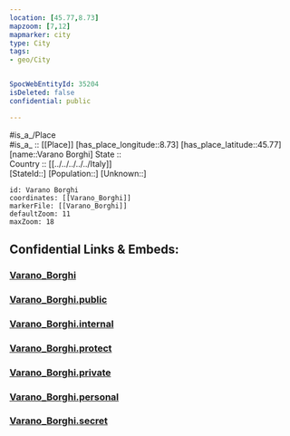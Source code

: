 ```yaml
---
location: [45.77,8.73] 
mapzoom: [7,12] 
mapmarker: city 
type: City
tags:
- geo/City


SpocWebEntityId: 35204
isDeleted: false
confidential: public

---
```

#is_a_/Place  
#is_a_ :: [[Place]] 
[has_place_longitude::8.73] 
[has_place_latitude::45.77] 
[name::Varano Borghi] 
State ::  
Country :: [[../../../../../Italy]]  
[StateId::] 
[Population::] 
[Unknown::] 


```leaflet
id: Varano Borghi
coordinates: [[Varano_Borghi]] 
markerFile: [[Varano_Borghi]] 
defaultZoom: 11 
maxZoom: 18
```


## Confidential Links & Embeds: 

### [Varano_Borghi](/_Standards/Earth/Continent/Europe/Europe~South/Italy/regions~Italy/Lombardy/Varese.Province/City/Varano_Borghi.md) 

### [Varano_Borghi.public](/_public/Earth/Continent/Europe/Europe~South/Italy/regions~Italy/Lombardy/Varese.Province/City/Varano_Borghi.public.md) 

### [Varano_Borghi.internal](/_internal/Earth/Continent/Europe/Europe~South/Italy/regions~Italy/Lombardy/Varese.Province/City/Varano_Borghi.internal.md) 

### [Varano_Borghi.protect](/_protect/Earth/Continent/Europe/Europe~South/Italy/regions~Italy/Lombardy/Varese.Province/City/Varano_Borghi.protect.md) 

### [Varano_Borghi.private](/_private/Earth/Continent/Europe/Europe~South/Italy/regions~Italy/Lombardy/Varese.Province/City/Varano_Borghi.private.md) 

### [Varano_Borghi.personal](/_personal/Earth/Continent/Europe/Europe~South/Italy/regions~Italy/Lombardy/Varese.Province/City/Varano_Borghi.personal.md) 

### [Varano_Borghi.secret](/_secret/Earth/Continent/Europe/Europe~South/Italy/regions~Italy/Lombardy/Varese.Province/City/Varano_Borghi.secret.md)

